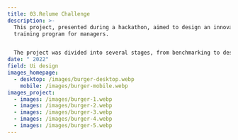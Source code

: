 ```yaml
---
title: 03.Relume Challenge
description: >-
  This project, presented during a hackathon, aimed to design an innovative
  training program for managers.


  The project was divided into several stages, from benchmarking to designing mockups, including wireframes and the UX research phase.
date: " 2022"
field: Ui design
images_homepage:
  - desktop: /images/burger-desktop.webp
    mobile: /images/burger-mobile.webp
images_project:
  - images: /images/burger-1.webp
  - images: /images/burger-2.webp
  - images: /images/burger-3.webp
  - images: /images/burger-4.webp
  - images: /images/burger-5.webp
---
```

